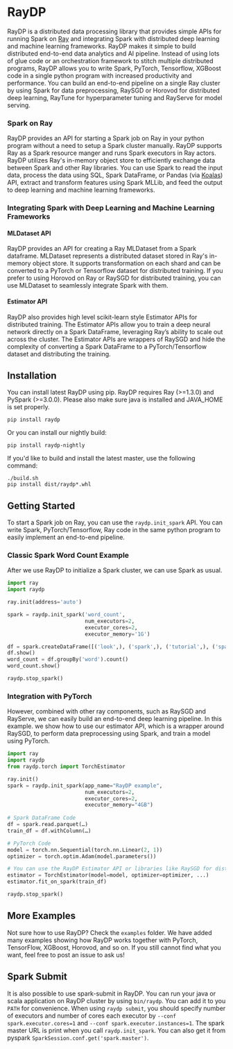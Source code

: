 # RayDP

RayDP is a distributed data processing library that provides simple APIs for running Spark on [Ray](https://github.com/ray-project/ray) and integrating Spark with distributed deep learning and machine learning frameworks. RayDP makes it simple to build distributed end-to-end data analytics and AI pipeline. Instead of using lots of glue code or an orchestration framework to stitch multiple distributed programs, RayDP allows you to write Spark, PyTorch, Tensorflow, XGBoost code in a single python program with increased productivity and performance. You can build an end-to-end pipeline on a single Ray cluster by using Spark for data preprocessing, RaySGD or Horovod for distributed deep learning, RayTune for hyperparameter tuning and RayServe for model serving.

### Spark on Ray

RayDP provides an API for starting a Spark job on Ray in your python program without a need to setup a Spark cluster manually. RayDP supports Ray as a Spark resource manger and runs Spark executors in Ray actors. RayDP utilizes Ray's in-memory object store to efficiently exchange data between Spark and other Ray libraries. You can use Spark to read the input data, process the data using SQL, Spark DataFrame, or Pandas (via [Koalas](https://github.com/databricks/koalas)) API, extract and transform features using Spark MLLib, and feed the output to deep learning and machine learning frameworks.

### Integrating Spark with Deep Learning and Machine Learning Frameworks

#### MLDataset API
RayDP provides an API for creating a Ray MLDataset from a Spark dataframe. MLDataset represents a distributed dataset stored in Ray's in-memory object store. It supports transformation on each shard and can be converted to a PyTorch or Tensorflow dataset for distributed training. If you prefer to using Horovod on Ray or RaySGD for distributed training, you can use MLDataset to seamlessly integrate Spark with them.

#### Estimator API
RayDP also provides high level scikit-learn style Estimator APIs for distributed training. The Estimator APIs allow you to train a deep neural network directly on a Spark DataFrame, leveraging Ray’s ability to scale out across the cluster. The Estimator APIs are wrappers of RaySGD and hide the complexity of converting a Spark DataFrame to a PyTorch/Tensorflow dataset and distributing the training.

## Installation


You can install latest RayDP using pip. RayDP requires Ray (>=1.3.0) and PySpark (>=3.0.0). Please also make sure java is installed and JAVA_HOME is set properly.
```shell
pip install raydp
```

Or you can install our nightly build:
```shell
pip install raydp-nightly
```

If you'd like to build and install the latest master, use the following command:

```shell
./build.sh
pip install dist/raydp*.whl
```

## Getting Started
To start a Spark job on Ray, you can use the `raydp.init_spark` API. You can write Spark, PyTorch/Tensorflow, Ray code in the same python program to easily implement an end-to-end pipeline.

### Classic Spark Word Count Example
After we use RayDP to initialize a Spark cluster, we can use Spark as usual. 
```python
import ray
import raydp

ray.init(address='auto')

spark = raydp.init_spark('word_count',
                         num_executors=2,
                         executor_cores=2,
                         executor_memory='1G')

df = spark.createDataFrame([('look',), ('spark',), ('tutorial',), ('spark',), ('look', ), ('python', )], ['word'])
df.show()
word_count = df.groupBy('word').count()
word_count.show()

raydp.stop_spark()
```

### Integration with PyTorch
However, combined with other ray components, such as RaySGD and RayServe, we can easily build an end-to-end deep learning pipeline. In this example. we show how to use our estimator API, which is a wrapper around RaySGD, to perform data preprocessing using Spark, and train a model using PyTorch.
```python
import ray
import raydp
from raydp.torch import TorchEstimator

ray.init()
spark = raydp.init_spark(app_name="RayDP example",
                         num_executors=2,
                         executor_cores=2,
                         executor_memory="4GB")
                         
# Spark DataFrame Code 
df = spark.read.parquet(…) 
train_df = df.withColumn(…)

# PyTorch Code 
model = torch.nn.Sequential(torch.nn.Linear(2, 1)) 
optimizer = torch.optim.Adam(model.parameters())

# You can use the RayDP Estimator API or libraries like RaySGD for distributed training.
estimator = TorchEstimator(model=model, optimizer=optimizer, ...) 
estimator.fit_on_spark(train_df)

raydp.stop_spark()
```
## More Examples
Not sure how to use RayDP? Check the `examples` folder. We have added many examples showing how RayDP works together with PyTorch, TensorFlow, XGBoost, Horovod, and so on. If you still cannot find what you want, feel free to post an issue to ask us!

## Spark Submit
It is also possible to use spark-submit in RayDP. You can run your java or scala application on RayDP cluster by using `bin/raydp`. You can add it to you `PATH` for convenience. When using `raydp submit`, you should specify number of executors and number of cores each executor by `--conf spark.executor.cores=1` and `--conf spark.executor.instances=1`. The spark master URL is print when you call `raydp.init_spark`. You can also get it from pyspark `SparkSession.conf.get('spark.master')`.